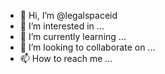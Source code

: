 - 👋 Hi, I’m @legalspaceid
- 👀 I’m interested in ...
- 🌱 I’m currently learning ...
- 💞️ I’m looking to collaborate on ...
- 📫 How to reach me ...

<!---
legalspaceid/legalspaceid is a ✨ special ✨ repository because its `README.md` (this file) appears on your GitHub profile.
You can click the Preview link to take a look at your changes.
--->
